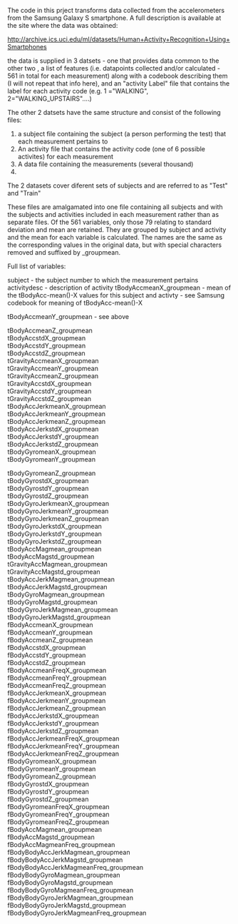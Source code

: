 The code in this prject transforms data collected from the accelerometers from the Samsung Galaxy S smartphone. A full description is available at the site where the data was obtained:

http://archive.ics.uci.edu/ml/datasets/Human+Activity+Recognition+Using+Smartphones 

the data is supplied in 3 datsets - one that provides data common to the other two , a list of features (i.e. datapoints collected and/or calculated - 561 in total for each measurement) along with a codebook describing them (I  will not repeat that info here), and an "activity Label" file that contains the label for each activity code (e.g. 1 ="WALKING", 2="WALKING_UPSTAIRS"....) 

The other 2 datsets have the same structure and consist of the following files:  
  1. a subject file containing the subject (a person performing the test) that each measurement pertains to
  2. An activity file that contains the activity code (one of 6 possible activites) for each measurement 
  3. A data file containing the measurements  (several thousand) 
  4.

The 2 datasets cover diferent sets of subjects and are referred to as "Test" and "Train" 

These files are amalgamated into one file containing all subjects and with the subjects and activities included in each measurement rather than as separate files. Of the 561 variables, only those 79 relating to standard deviation and mean are retained. They are grouped by subject and activity and the mean for each variable is calculated. The names are the same as the corresponding values in the original data, but with special characters removed and suffixed by _groupmean. 

Full list of variables: 

subject           - the subject number to which the measurement pertains 
activitydesc      - description of activity 
tBodyAccmeanX_groupmean - mean of the  tBodyAcc-mean()-X values for this subject and activty -  see Samsung codebook for meaning of tBodyAcc-mean()-X

tBodyAccmeanY_groupmean - see above 

tBodyAccmeanZ_groupmean  
tBodyAccstdX_groupmean  
tBodyAccstdY_groupmean  
tBodyAccstdZ_groupmean    
tGravityAccmeanX_groupmean  
tGravityAccmeanY_groupmean  
tGravityAccmeanZ_groupmean  
tGravityAccstdX_groupmean  
tGravityAccstdY_groupmean  
tGravityAccstdZ_groupmean  
tBodyAccJerkmeanX_groupmean  
tBodyAccJerkmeanY_groupmean  
tBodyAccJerkmeanZ_groupmean  
tBodyAccJerkstdX_groupmean  
tBodyAccJerkstdY_groupmean  
tBodyAccJerkstdZ_groupmean  
tBodyGyromeanX_groupmean  
tBodyGyromeanY_groupmean


tBodyGyromeanZ_groupmean  
tBodyGyrostdX_groupmean  
tBodyGyrostdY_groupmean  
tBodyGyrostdZ_groupmean  
tBodyGyroJerkmeanX_groupmean  
tBodyGyroJerkmeanY_groupmean  
tBodyGyroJerkmeanZ_groupmean  
tBodyGyroJerkstdX_groupmean  
tBodyGyroJerkstdY_groupmean  
tBodyGyroJerkstdZ_groupmean  
tBodyAccMagmean_groupmean  
tBodyAccMagstd_groupmean  
tGravityAccMagmean_groupmean  
tGravityAccMagstd_groupmean  
tBodyAccJerkMagmean_groupmean  
tBodyAccJerkMagstd_groupmean  
tBodyGyroMagmean_groupmean  
tBodyGyroMagstd_groupmean  
tBodyGyroJerkMagmean_groupmean  
tBodyGyroJerkMagstd_groupmean  
fBodyAccmeanX_groupmean  
fBodyAccmeanY_groupmean  
fBodyAccmeanZ_groupmean  
fBodyAccstdX_groupmean  
fBodyAccstdY_groupmean  
fBodyAccstdZ_groupmean  
fBodyAccmeanFreqX_groupmean  
fBodyAccmeanFreqY_groupmean  
fBodyAccmeanFreqZ_groupmean  
fBodyAccJerkmeanX_groupmean  
fBodyAccJerkmeanY_groupmean  
fBodyAccJerkmeanZ_groupmean  
fBodyAccJerkstdX_groupmean  
fBodyAccJerkstdY_groupmean  
fBodyAccJerkstdZ_groupmean  
fBodyAccJerkmeanFreqX_groupmean  
fBodyAccJerkmeanFreqY_groupmean  
fBodyAccJerkmeanFreqZ_groupmean  
fBodyGyromeanX_groupmean  
fBodyGyromeanY_groupmean  
fBodyGyromeanZ_groupmean  
fBodyGyrostdX_groupmean  
fBodyGyrostdY_groupmean  
fBodyGyrostdZ_groupmean  
fBodyGyromeanFreqX_groupmean  
fBodyGyromeanFreqY_groupmean  
fBodyGyromeanFreqZ_groupmean  
fBodyAccMagmean_groupmean  
fBodyAccMagstd_groupmean  
fBodyAccMagmeanFreq_groupmean  
fBodyBodyAccJerkMagmean_groupmean  
fBodyBodyAccJerkMagstd_groupmean  
fBodyBodyAccJerkMagmeanFreq_groupmean  
fBodyBodyGyroMagmean_groupmean  
fBodyBodyGyroMagstd_groupmean  
fBodyBodyGyroMagmeanFreq_groupmean  
fBodyBodyGyroJerkMagmean_groupmean  
fBodyBodyGyroJerkMagstd_groupmean  
fBodyBodyGyroJerkMagmeanFreq_groupmean  
